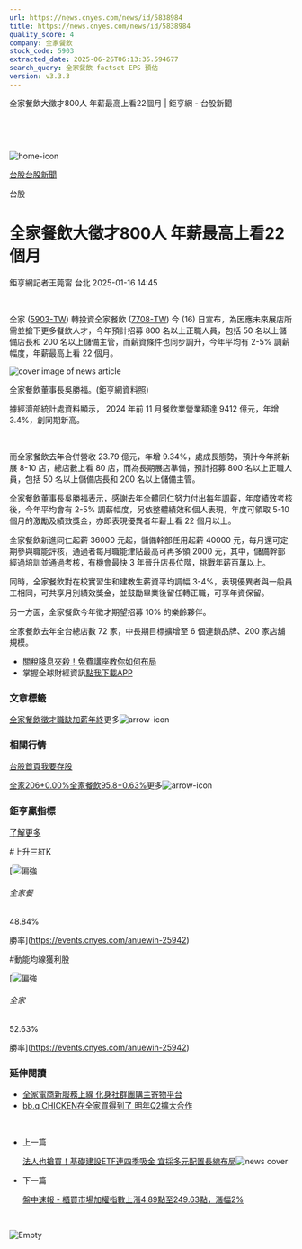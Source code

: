 ```yaml
---
url: https://news.cnyes.com/news/id/5838984
title: https://news.cnyes.com/news/id/5838984
quality_score: 4
company: 全家餐飲
stock_code: 5903
extracted_date: 2025-06-26T06:13:35.594677
search_query: 全家餐飲 factset EPS 預估
version: v3.3.3
---
```


全家餐飲大徵才800人 年薪最高上看22個月 | 鉅亨網 - 台股新聞

‌

‌

![home-icon](/assets/icons/breadCrumb/symbol-icon-home.svg)

[台股](/news/cat/tw_stock)[台股新聞](/news/cat/tw_stock_news)

台股

# 全家餐飲大徵才800人 年薪最高上看22個月

鉅亨網記者王莞甯 台北 2025-01-16 14:45

‌

全家 ([5903-TW](https://www.cnyes.com/twstock/5903)) 轉投資全家餐飲 ([7708-TW](https://www.cnyes.com/twstock/7708)) 今 (16) 日宣布，為因應未來展店所需並搶下更多餐飲人才，今年預計招募 800 名以上正職人員，包括 50 名以上儲備店長和 200 名以上儲備主管，而薪資條件也同步調升，今年平均有 2-5% 調薪幅度，年薪最高上看 22 個月。

![cover image of news article](/_next/image?url=https%3A%2F%2Fcimg.cnyes.cool%2Fprod%2Fnews%2F5838984%2Fl%2F30e0585c19a895024aedf7c468078c93.jpg&w=3840&q=75)

全家餐飲董事長吳勝福。(鉅亨網資料照)

據經濟部統計處資料顯示， 2024 年前 11 月餐飲業營業額達 9412 億元，年增 3.4%，創同期新高。

‌

而全家餐飲去年合併營收 23.79 億元，年增 9.34%，處成長態勢，預計今年將新展 8-10 店，總店數上看 80 店，而為長期展店準備，預計招募 800 名以上正職人員，包括 50 名以上儲備店長和 200 名以上儲備主管。

全家餐飲董事長吳勝福表示，感謝去年全體同仁努力付出每年調薪，年度績效考核後，今年平均會有 2-5% 調薪幅度，另依整體績效和個人表現，年度可領取 5-10 個月的激勵及績效獎金，亦即表現優異者年薪上看 22 個月以上。

全家餐飲新進同仁起薪 36000 元起，儲備幹部任用起薪 40000 元，每月還可定期參與職能評核，通過者每月職能津貼最高可再多領 2000 元，其中，儲備幹部經過培訓並通過考核，有機會最快 3 年晉升店長位階，挑戰年薪百萬以上。

同時，全家餐飲對在校實習生和建教生薪資平均調幅 3-4%，表現優異者與一般員工相同，可共享月別績效獎金，並鼓勵畢業後留任轉正職，可享年資保留。

另一方面，全家餐飲今年徵才期望招募 10% 的樂齡夥伴。

全家餐飲去年全台總店數 72 家，中長期目標擴增至 6 個連鎖品牌、200 家店舖規模。

* [關稅降息夾殺！免費講座教你如何布局](https://www.rsc.com.tw/Cnyes_RSC/SeminarBooking2025InvestmentOutlook.aspx?utm_source=anue&utm_medium=usstocks_end)
* 掌握全球財經資訊[點我下載APP](http://www.cnyes.com/app/?utm_source=mweb&utm_medium=HamMenuBanner&utm_campaign=fixed&utm_content=entr)

### 文章標籤

[全家](https://news.cnyes.com/tag/全家 "全家")[餐飲](https://news.cnyes.com/tag/餐飲 "餐飲")[徵才](https://news.cnyes.com/tag/徵才 "徵才")[職缺](https://news.cnyes.com/tag/職缺 "職缺")[加薪](https://news.cnyes.com/tag/加薪 "加薪")[年終](https://news.cnyes.com/tag/年終 "年終")更多![arrow-icon](/assets/icons/arrows/arrow-down.svg)

### 相關行情

[台股首頁](https://www.cnyes.com/twstock)[我要存股](https://supr.link/8OHaU)

[全家206+0.00%](https://www.cnyes.com/twstock/5903)[全家餐飲95.8+0.63%](https://www.cnyes.com/twstock/7708)更多![arrow-icon](/assets/icons/arrows/arrow-down.svg)

### 鉅亨贏指標

[了解更多](https://events.cnyes.com/anuewin-25942)

#上升三紅K

[![偏強](/assets/icons/win-indicator/long.svg)

###### 全家餐

48.84%

勝率](https://events.cnyes.com/anuewin-25942)

#動能均線獲利股

[![偏強](/assets/icons/win-indicator/long.svg)

###### 全家

52.63%

勝率](https://events.cnyes.com/anuewin-25942)

### 延伸閱讀

* [全家電商新服務上線 化身社群團購主寄物平台](/news/id/5812890)
* [bb.q CHICKEN在全家買得到了 明年Q2擴大合作](/news/id/5818730)

‌

* 上一篇

  [法人也搶買！基礎建設ETF連四季吸金 宜採多元配置長線布局](/news/id/5839126)![news cover](https://cimg.cnyes.cool/prod/news/5839126/m/1e68933a5aafac94d39d307de644cc24.jpg)
* 下一篇

  [盤中速報 - 櫃買市場加權指數上漲4.89點至249.63點，漲幅2%](/news/id/5838926)

‌

![Empty](/assets/icons/skeleton/empty-image.svg)

‌